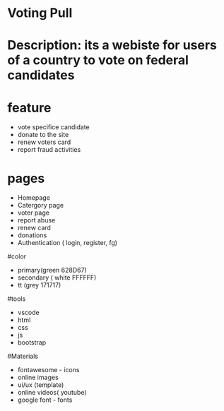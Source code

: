 # Voting Pull

# Description: its a webiste for users of a country to vote on federal candidates

# feature

- vote specifice candidate
- donate to the site
- renew voters card
- report fraud activities

# pages

- Homepage
- Catergory page
- voter page
- report abuse
- renew card
- donations
- Authentication ( login, register, fg)

#color

- primary(green 628D67)
- secondary ( white FFFFFF)
- tt (grey 171717)

#tools

- vscode
- html
- css
- js
- bootstrap

#Materials

- fontawesome - icons
- online images
- ui/ux (template)
- online videos( youtube)
- google font - fonts
